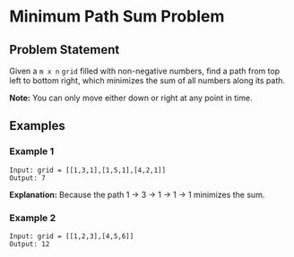 # Minimum Path Sum Problem

## Problem Statement

Given a `m x n` `grid` filled with non-negative numbers, find a path from top left to bottom right, which minimizes the sum of all numbers along its path.

**Note:** You can only move either down or right at any point in time.

## Examples

### Example 1

```
Input: grid = [[1,3,1],[1,5,1],[4,2,1]]
Output: 7
```

**Explanation:** Because the path 1 → 3 → 1 → 1 → 1 minimizes the sum.

### Example 2

```
Input: grid = [[1,2,3],[4,5,6]]
Output: 12
```
